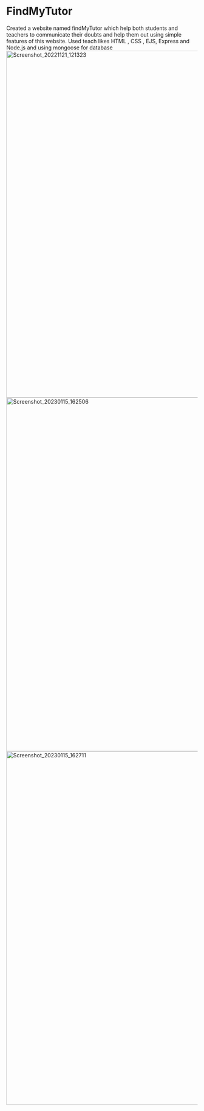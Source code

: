 # FindMyTutor
Created a website named findMyTutor which help both students and teachers to communicate their doubts and help them out using simple features of this website. Used teach likes HTML , CSS , EJS, Express and Node.js and using mongoose for database
<img width="910" alt="Screenshot_20221121_121323" src="https://github.com/nayaksakshi359/FindMyTutor/assets/135309215/a33a2234-3be6-4a0d-a691-48121b64b307">
<img width="928" alt="Screenshot_20230115_162506" src="https://github.com/nayaksakshi359/FindMyTutor/assets/135309215/21927dbc-9bdb-46e3-957a-1d4fb808655a">
<img width="928" alt="Screenshot_20230115_162711" src="https://github.com/nayaksakshi359/FindMyTutor/assets/135309215/e9382ba9-6967-4859-85e6-4f5f2601ddc9">
